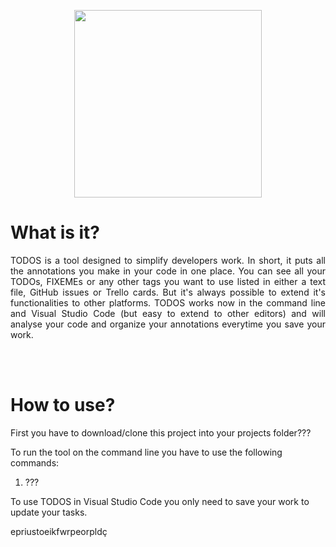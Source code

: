 <p align="center">
  <img src="https://github.com/portosummerofcode/break/blob/master/logo.png" width="300">
</p>


# What is it?
<p style='text-align: justify;'>TODOS is a tool designed to simplify developers work. In short, it puts all the annotations you make in your code in one place. You can see all your TODOs, FIXEMEs or any other tags you want to use listed in either a text file, GitHub issues or Trello cards. But it's always possible to extend it's functionalities to other platforms. TODOS works now in the command line and Visual Studio Code (but easy to extend to other editors) and will analyse your code and organize your annotations everytime you save your work.</p>

<br><br>

# How to use?
<p style='text-align: justify;'>First you have to download/clone this project into your projects folder???
<br>

To run the tool on the command line you have to use the following commands:

1. ???




To use TODOS in Visual Studio Code you only need to save your work to update your tasks.</p>

epriustoeikfwrpeorpldç
 
